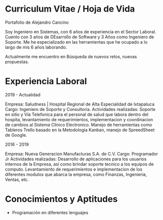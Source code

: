 # Curriculum Vitae / Hoja de Vida
Portafolio de Alejandro Cancino

Soy Ingeniero en Sistemas, con 6 años de experiencia en el Sector Laboral. Cuento con 3 años de DEsarrollo de Software y 3 Años como Ingeniero de Soporte.  Me he especializado en las herramientas que he ocupado a lo largo de mis 6 años laborando.

Actualmente me encuentro en Búsqueda de nuevos retos, nuevas propuestas.


# Experiencia Laboral

2019 - Actualidad

Empresa: Saludness | Hospital Regional de Alta Especialidad de Ixtapaluca
Cargo: Ingeniero de Soporte y Consultoria.
Actividades realizadas: Soporte en sitio y Vía Telefonica para el personal de salud que labora dentro del hospita, levantamiento de requerimientos, implementacion y coordinacion de cambios al Sistema Clínico Electronico. Manejo de herramientas como Tableros Trello basado en la Metodologia Kanban, manejo de SpreedSheet de Google. 


2016 - 2019

Empresa: Nueva Generacion Manufacturas S.A. de C.V.
Cargo: Programador Jr
Actividades realizadas: Desarrollo de aplicaciones para los usuarios internos de la Empresa, así como brindar soporte tecnico a los equipos de computo. Levantamiento de requerimientos e implementacion de los diferentes modulos que abarca la empresa, como Finanzas, Ingenieria, Ventas, etc.


# Conocimientos y Aptitudes
- Programación en diferentes lenguajes

